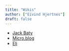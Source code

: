 ```yaml
---
title: "Wikis"
author: ["Eivind Hjertnes"]
draft: false
---
```


-   [Jack Baty](https://rudimentarylathe.org)
-   [Micro.blog](https://m.b.wiki.eli.li/)
-   [Eli](https://wiki.eli.li)
